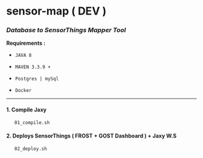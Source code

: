 # sensor-map ( DEV )
### *Database to SensorThings Mapper Tool*

**Requirements :**

-    `JAVA 8`  

-    ` MAVEN 3.3.9 + `
   
-    `Postgres | mySql `

-    `Docker`

---

#### 1. Compile Jaxy 
```
   01_compile.sh
```
#### 2. Deploys SensorThings ( FROST + GOST Dashboard ) + Jaxy W.S 

```
   02_deploy.sh
```


